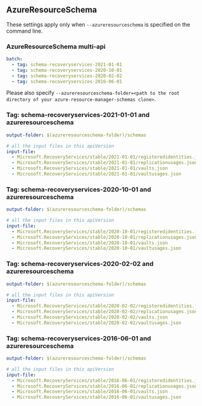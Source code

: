 ## AzureResourceSchema

These settings apply only when `--azureresourceschema` is specified on the command line.

### AzureResourceSchema multi-api

``` yaml $(azureresourceschema) && $(multiapi)
batch:
  - tag: schema-recoveryservices-2021-01-01
  - tag: schema-recoveryservices-2020-10-01
  - tag: schema-recoveryservices-2020-02-02
  - tag: schema-recoveryservices-2016-06-01

```

Please also specify `--azureresourceschema-folder=<path to the root directory of your azure-resource-manager-schemas clone>`.

### Tag: schema-recoveryservices-2021-01-01 and azureresourceschema

``` yaml $(tag) == 'schema-recoveryservices-2021-01-01' && $(azureresourceschema)
output-folder: $(azureresourceschema-folder)/schemas

# all the input files in this apiVersion
input-file:
  - Microsoft.RecoveryServices/stable/2021-01-01/registeredidentities.json
  - Microsoft.RecoveryServices/stable/2021-01-01/replicationusages.json
  - Microsoft.RecoveryServices/stable/2021-01-01/vaults.json
  - Microsoft.RecoveryServices/stable/2021-01-01/vaultusages.json

```

### Tag: schema-recoveryservices-2020-10-01 and azureresourceschema

``` yaml $(tag) == 'schema-recoveryservices-2020-10-01' && $(azureresourceschema)
output-folder: $(azureresourceschema-folder)/schemas

# all the input files in this apiVersion
input-file:
  - Microsoft.RecoveryServices/stable/2020-10-01/registeredidentities.json
  - Microsoft.RecoveryServices/stable/2020-10-01/replicationusages.json
  - Microsoft.RecoveryServices/stable/2020-10-01/vaults.json
  - Microsoft.RecoveryServices/stable/2020-10-01/vaultusages.json

```

### Tag: schema-recoveryservices-2020-02-02 and azureresourceschema

``` yaml $(tag) == 'schema-recoveryservices-2020-02-02' && $(azureresourceschema)
output-folder: $(azureresourceschema-folder)/schemas

# all the input files in this apiVersion
input-file:
  - Microsoft.RecoveryServices/stable/2020-02-02/registeredidentities.json
  - Microsoft.RecoveryServices/stable/2020-02-02/replicationusages.json
  - Microsoft.RecoveryServices/stable/2020-02-02/vaults.json
  - Microsoft.RecoveryServices/stable/2020-02-02/vaultusages.json

```

### Tag: schema-recoveryservices-2016-06-01 and azureresourceschema

``` yaml $(tag) == 'schema-recoveryservices-2016-06-01' && $(azureresourceschema)
output-folder: $(azureresourceschema-folder)/schemas

# all the input files in this apiVersion
input-file:
  - Microsoft.RecoveryServices/stable/2016-06-01/registeredidentities.json
  - Microsoft.RecoveryServices/stable/2016-06-01/replicationusages.json
  - Microsoft.RecoveryServices/stable/2016-06-01/vaults.json
  - Microsoft.RecoveryServices/stable/2016-06-01/vaultusages.json

```
